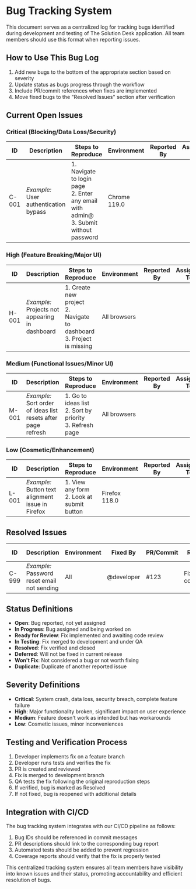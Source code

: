 # Bug Tracking System

This document serves as a centralized log for tracking bugs identified during development and testing of The Solution Desk application. All team members should use this format when reporting issues.

## How to Use This Bug Log

1. Add new bugs to the bottom of the appropriate section based on severity
2. Update status as bugs progress through the workflow
3. Include PR/commit references when fixes are implemented
4. Move fixed bugs to the "Resolved Issues" section after verification

## Current Open Issues

### Critical (Blocking/Data Loss/Security)

| ID | Description | Steps to Reproduce | Environment | Reported By | Assigned To | Status | Date Reported |
|----|-------------|-------------------|------------|-------------|------------|--------|--------------|
| C-001 | *Example:* User authentication bypass | 1. Navigate to login page<br>2. Enter any email with admin@<br>3. Submit without password | Chrome 119.0 | | | Open | YYYY-MM-DD |

### High (Feature Breaking/Major UI)

| ID | Description | Steps to Reproduce | Environment | Reported By | Assigned To | Status | Date Reported |
|----|-------------|-------------------|------------|-------------|------------|--------|--------------|
| H-001 | *Example:* Projects not appearing in dashboard | 1. Create new project<br>2. Navigate to dashboard<br>3. Project is missing | All browsers | | | Open | YYYY-MM-DD |

### Medium (Functional Issues/Minor UI)

| ID | Description | Steps to Reproduce | Environment | Reported By | Assigned To | Status | Date Reported |
|----|-------------|-------------------|------------|-------------|------------|--------|--------------|
| M-001 | *Example:* Sort order of ideas list resets after page refresh | 1. Go to ideas list<br>2. Sort by priority<br>3. Refresh page | All browsers | | | Open | YYYY-MM-DD |

### Low (Cosmetic/Enhancement)

| ID | Description | Steps to Reproduce | Environment | Reported By | Assigned To | Status | Date Reported |
|----|-------------|-------------------|------------|-------------|------------|--------|--------------|
| L-001 | *Example:* Button text alignment issue in Firefox | 1. View any form<br>2. Look at submit button | Firefox 118.0 | | | Open | YYYY-MM-DD |

## Resolved Issues

| ID | Description | Environment | Fixed By | PR/Commit | Resolution | Date Closed |
|----|-------------|------------|----------|-----------|------------|------------|
| C-999 | *Example:* Password reset email not sending | All | @developer | #123 | Fixed SMTP configuration | YYYY-MM-DD |

## Status Definitions

- **Open**: Bug reported, not yet assigned
- **In Progress**: Bug assigned and being worked on
- **Ready for Review**: Fix implemented and awaiting code review
- **In Testing**: Fix merged to development and under QA
- **Resolved**: Fix verified and closed
- **Deferred**: Will not be fixed in current release
- **Won't Fix**: Not considered a bug or not worth fixing
- **Duplicate**: Duplicate of another reported issue

## Severity Definitions

- **Critical**: System crash, data loss, security breach, complete feature failure
- **High**: Major functionality broken, significant impact on user experience
- **Medium**: Feature doesn't work as intended but has workarounds
- **Low**: Cosmetic issues, minor inconveniences

## Testing and Verification Process

1. Developer implements fix on a feature branch
2. Developer runs tests and verifies the fix
3. PR is created and reviewed
4. Fix is merged to development branch
5. QA tests the fix following the original reproduction steps
6. If verified, bug is marked as Resolved
7. If not fixed, bug is reopened with additional details

## Integration with CI/CD

The bug tracking system integrates with our CI/CD pipeline as follows:

1. Bug IDs should be referenced in commit messages
2. PR descriptions should link to the corresponding bug report
3. Automated tests should be added to prevent regression
4. Coverage reports should verify that the fix is properly tested

This centralized tracking system ensures all team members have visibility into known issues and their status, promoting accountability and efficient resolution of bugs.
